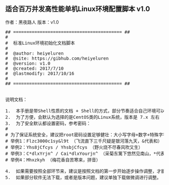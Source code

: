 
## 适合百万并发高性能单机Linux环境配置脚本 v1.0

作者：黑夜路人  版本：v1.0

<pre>
## ========================================= ##
# 
#  标准Linux环境初始化文档脚本
#
#  @author: heiyeluren
#  @site: https://gibhub.com/heiyeluren
#  @version: v1.0
#  @created: 2017/7/10
#  @lastmodify: 2017/10/16
# 
## ========================================= ##


说明文档：

1.  本手册是带Shell性质的文档 + Shell的方式，部分节奏适合自己环境可以微调一下
2.  为了方便，会默认为选择的是CentOS类的Linux系统，版本是 7.x 左右
3.  为了安全默认都设置密码，参考密码：
#
# 为了保证系统安全，建议把root密码设置足够健壮：大小写字母+数字+特殊字符，为了方便记，可以设置一些有意义的密码。(命令passwd root 来修改)
# 举例1：Flzc3000c1sy&l9t （飞流直下三千尺疑是银河落九天，&代表和）
# 举例2：Yhs8jCfcys / YhsbjCfcys （野火烧不尽春风吹又生）
# 举例3：C*dlxYrjn^ / Cai*dlxYourjn^ （采菊东篱下悠然见南山，*代表菊，^代表山）
# 举例4：Mhxzkyh （梅花香自苦寒来，拼音）

4.  如果需要按照全部环节来，建议是按照文档的第一步开始逐步操作调整，才能够构建比较优秀的环境。
5.  如果部分软件无法下载，或者是版本问题，建议单独下载做微调进行调整。







